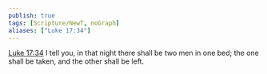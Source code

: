 ```yaml
---
publish: true
tags: [Scripture/NewT, noGraph]
aliases: ["Luke 17:34"]
---
```

[Luke 17:34](https://churchofjesuschrist.org/study/scriptures/nt/luke/17?lang=eng&id=p34#p34) I tell you, in that night there shall be two men in one bed; the one shall be taken, and the other shall be left.
